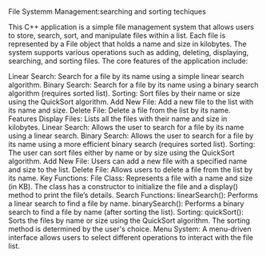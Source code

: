 File Systemm Management:searching and sorting techiques

This C++ application is a simple file management system that allows users to store, search, sort, and manipulate files within a list.
Each file is represented by a File object that holds a name and size in kilobytes. The system supports various operations such as adding, deleting, displaying, searching, and sorting files. The core features of the application include:

Linear Search: Search for a file by its name using a simple linear search algorithm. 
Binary Search: Search for a file by its name using a binary search algorithm (requires sorted list).
Sorting: Sort files by their name or size using the QuickSort algorithm.
Add New File: Add a new file to the list with its name and size.
Delete File: Delete a file from the list by its name. 
Features Display Files: Lists all the files with their name and size in kilobytes.
Linear Search: Allows the user to search for a file by its name using a linear search. 
Binary Search: Allows the user to search for a file by its name using a more efficient binary search (requires sorted list). 
Sorting: The user can sort files either by name or by size using the QuickSort algorithm.
Add New File: Users can add a new file with a specified name and size to the list. 
Delete File: Allows users to delete a file from the list by its name. 
Key Functions:
File Class: Represents a file with a name and size (in KB). 
The class has a constructor to initialize the file and a display() method to print the file’s details.
Search Functions: 
linearSearch(): Performs a linear search to find a file by name. 
binarySearch(): Performs a binary search to find a file by name (after sorting the list).
Sorting:
quickSort():
Sorts the files by name or size using the QuickSort algorithm. The sorting method is determined by the user's choice. 
Menu System: A menu-driven interface allows users to select different operations to interact with the file list.
